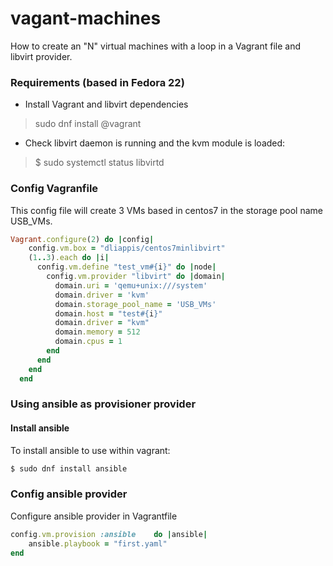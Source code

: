 # vagant-machines
How to create an "N" virtual machines with a loop in a Vagrant file and libvirt provider. 

### Requirements (based in Fedora 22)
* Install Vagrant and libvirt dependencies

> sudo dnf install @vagrant

* Check libvirt daemon is running and the kvm module is loaded:

> $ sudo systemctl status libvirtd

### Config Vagranfile
This config file will create 3 VMs based in centos7 in the storage pool name USB_VMs.

```ruby
Vagrant.configure(2) do |config|
    config.vm.box = "dliappis/centos7minlibvirt"
    (1..3).each do |i|
      config.vm.define "test_vm#{i}" do |node|
        config.vm.provider "libvirt" do |domain|
          domain.uri = 'qemu+unix:///system'
          domain.driver = 'kvm'
          domain.storage_pool_name = 'USB_VMs'
          domain.host = "test#{i}"
          domain.driver = "kvm"
          domain.memory = 512
          domain.cpus = 1
        end
      end
    end
  end
```

### Using ansible as provisioner provider
#### Install ansible
To install ansible to use within vagrant:

```ruby
$ sudo dnf install ansible
```

### Config ansible provider
Configure ansible provider in Vagrantfile 

```ruby
config.vm.provision :ansible 	do |ansible|
	ansible.playbook = "first.yaml"
end 
```

